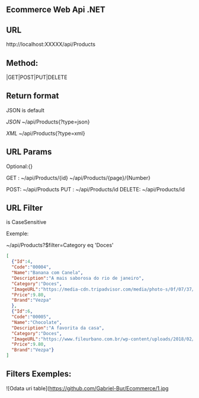 ## Ecommerce Web Api .NET


## URL
http://localhost:XXXXX/api/Products

## Method:
|GET|POST|PUT|DELETE

## Return format
JSON is default

*JSON*
~/api/Products{?type=json}

*XML*
~/api/Products{?type=xml}

## URL Params
Optional:{}


GET :   ~/api/Products/{id}
        ~/api/Products/{page}/{Number}
        
POST:   ~/api/Products
PUT :   ~/api/Products/id
DELETE: ~/api/Products/id



## URL Filter
is CaseSensitive

Exemple:

~/api/Products?$filter=Category eq 'Doces'

```json
[
  {"Id":4,
  "Code":"00004",
  "Name":"Banana com Canela",
  "Description":"A mais saborosa do rio de janeiro",
  "Category":"Doces",
  "ImageURL":"https://media-cdn.tripadvisor.com/media/photo-s/0f/07/37/e2/pizza-banana-com-canela.jpg",
  "Price":9.80,
  "Brand":"Vezpa"
  },
  {"Id":6,
  "Code":"00005",
  "Name":"Chocolate",
  "Description":"A favorita da casa",
  "Category":"Doces",
  "ImageURL":"https://www.fileurbano.com.br/wp-content/uploads/2018/02/pizza-chocolate.jpg",
  "Price":9.80,
  "Brand":"Vezpa"}
]
```
## Filters Exemples:

![Odata uri table](https://github.com/Gabriel-Bur/Ecommerce/1.jpg
